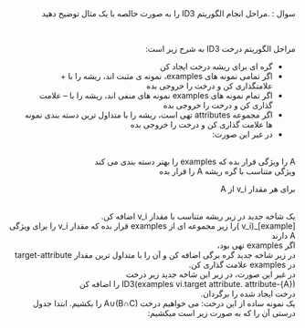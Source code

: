 
##
####

<div dir="rtl">
 
 سوال :  .مراحل انجام الگوریتم ID3 را به صورت خالصه با یک مثال توضیح دهید
</div>
<br/>
<div dir="rtl">
 
مراحل الگوریتم درخت ID3 به شرح زیر است:
- گره ای برای ریشه درخت ایجاد کن
 - اگر تمامی نمونه های examples، نمونه ی مثبت اند، ریشه را با + علامتگذاری کن و درخت را خروجی بده
- اگر تمام نمونه های examples نمونه های منفی اند، ریشه را با – علامت گذاری کن و درخت را خروجی بده
- اگر مجموعه attributes تهی است، ریشه را با متداول ترین دسته بندی نمونه ها علامت گذاری کن و درخت را خروجی بده
- در غیر این صورت:
    </div>
<br/>

<div dir="rtl">
A را ویژگی قرار بده که examples را بهتر دسته بندی می کند
</div>

<div dir="rtl">
ویژگی متناسب با گره ریشه A را قرار بده
 </div>
 
 <div dir="rtl">
 
 برای هر مقدار v_i از A
  </div>

<br/>

<div dir="rtl">
 	یک شاخه جدید در زیر ریشه متناسب با مقدار v_i اضافه کن.
 </div>
<div dir="rtl">
 [example]_(v_i )را زیر مجموعه ای از examples قرار بده که مقدار v_i را برای ویژگی A دارند
 </div>
 <div dir="rtl">
	اگر examples  تهی بود،
<div/>

 
 <div dir="rtl">
	در زیر شاخه جدید گره برگی اضافه کن و آن را با متداول ترین مقدار target-attribute در examples علامت گذاری کن.  
 <div/>

 
 <div dir="rtl">
  	در غیر این صورت، در زیر این شاخه جدید زیر درخت  
 <div/>
  
  <div dir="rtl">
ID3(examples vi.target attribute. attribute-{A}) را اضافه کن  
    <div/>
	  
<div dir="rtl">   
درخت ایجاد شده را برگردان.
 <div/>  
  
<div dir="rtl">
یک نمونه ساده از این درخت:
می خواهیم درخت A∪(B∩C) را بکشیم. ابتدا جدول درستی آن را که به صورت زیر است میکشیم:
 <div/> 



